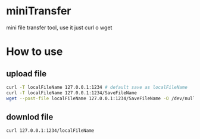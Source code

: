 # miniTransfer

mini file transfer tool, use it just curl o wget

# How to use

## upload file

```bash
curl -T localFileName 127.0.0.1:1234 # default save as localFileName
curl -T localFileName 127.0.0.1:1234/SaveFileName
wget --post-file localFileName 127.0.0.1:1234/SaveFileName -O /dev/null
```

## downlod file

```bash
curl 127.0.0.1:1234/localFileName
```
